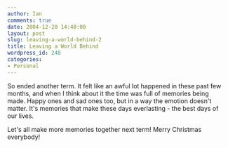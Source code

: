 ```yaml
---
author: Ian
comments: true
date: 2004-12-20 14:40:00
layout: post
slug: leaving-a-world-behind-2
title: Leaving a World Behind
wordpress_id: 248
categories:
- Personal
---
```


So ended another term.  It felt like an awful lot happened in these past few months, and when I think about it the time was full of memories being made.  Happy ones and sad ones too, but in a way the emotion doesn't matter.  It's memories that make these days everlasting - the best days of our lives.  

Let's all make more memories together next term!  Merry Christmas everybody!
